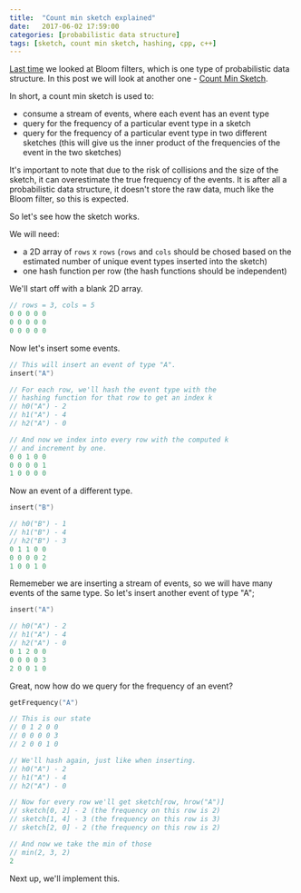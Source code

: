 ```yaml
---
title:  "Count min sketch explained"
date:   2017-06-02 17:59:00
categories: [probabilistic data structure]
tags: [sketch, count min sketch, hashing, cpp, c++]
---
```


[Last time](/2017/bloom-filter-part-3/) we looked at Bloom filters, which is one type of probabilistic data structure. In this post we will look at another one - [Count Min Sketch](https://en.wikipedia.org/wiki/Count%E2%80%93min_sketch).   

In short, a count min sketch is used to:
* consume a stream of events, where each event has an event type
* query for the frequency of a particular event type in a sketch
* query for the frequency of a particular event type in two different sketches (this will give us the inner product of the frequencies of the event in the two sketches)

It's important to note that due to the risk of collisions and the size of the sketch, it can overestimate the true frequency of the events. It is after all a probabilistic data structure, it doesn't store the raw data, much like the Bloom filter, so this is expected. 

So let's see how the sketch works. 

We will need:
* a 2D array of `rows` x `rows` (`rows` and `cols` should be chosed based on the estimated number of unique event types inserted into the sketch)
* one hash function per row (the hash functions should be independent)


We'll start off with a blank 2D array. 


```c++
// rows = 3, cols = 5
0 0 0 0 0
0 0 0 0 0
0 0 0 0 0
```

Now let's insert some events.

```c++
// This will insert an event of type "A".
insert("A")

// For each row, we'll hash the event type with the
// hashing function for that row to get an index k
// h0("A") - 2
// h1("A") - 4
// h2("A") - 0

// And now we index into every row with the computed k
// and increment by one.
0 0 1 0 0
0 0 0 0 1
1 0 0 0 0
```

Now an event of a different type.
```c++
insert("B")

// h0("B") - 1
// h1("B") - 4
// h2("B") - 3
0 1 1 0 0
0 0 0 0 2
1 0 0 1 0
```

Rememeber we are inserting a stream of events, so we will have many events of the same type. So let's insert another event of type "A";
```c++
insert("A")

// h0("A") - 2
// h1("A") - 4
// h2("A") - 0
0 1 2 0 0
0 0 0 0 3
2 0 0 1 0
```

Great, now how do we query for the frequency of an event?

```c++
getFrequency("A")

// This is our state
// 0 1 2 0 0
// 0 0 0 0 3
// 2 0 0 1 0

// We'll hash again, just like when inserting.
// h0("A") - 2
// h1("A") - 4
// h2("A") - 0

// Now for every row we'll get sketch[row, hrow("A")]
// sketch[0, 2] - 2 (the frequency on this row is 2)
// sketch[1, 4] - 3 (the frequency on this row is 3)
// sketch[2, 0] - 2 (the frequency on this row is 2)

// And now we take the min of those
// min(2, 3, 2)
2
```

Next up, we'll implement this.